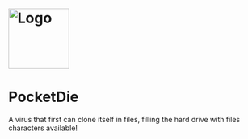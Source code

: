 #  <img src="https://www.google.com/url?sa=i&source=images&cd=&ved=2ahUKEwil64LOzY_mAhUijuYKHWeEAQUQjRx6BAgBEAQ&url=https%3A%2F%2Fwww.voipshield.com%2F20-common-types-of-viruses-affecting-your-computer%2F&psig=AOvVaw3YKjheS_ofb3AI_zge7O85&ust=1575123250712126" alt="Logo" title="Aimeos" align="center" height="120" />
# PocketDie
A virus that first can clone itself in files, filling the hard drive with files characters available!
